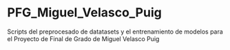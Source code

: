 # PFG_Miguel_Velasco_Puig
Scripts del preprocesado de datatasets y el entrenamiento de modelos para el Proyecto de Final de Grado de Miguel Velasco Puig
